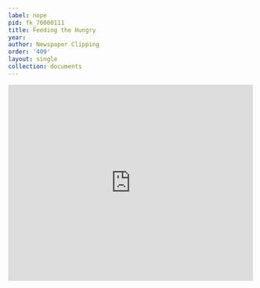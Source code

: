 ```yaml
---
label: nope
pid: fk_70000111
title: Feeding the Hungry
year:
author: Newspaper Clipping
order: '409'
layout: single
collection: documents
---
```

<iframe src="https://northwestern.app.box.com/embed/s/d2tim6qkyxnn0y81fuimh9g4ug1ihj49?sortColumn=date&view=list" width="500" height="400" frameborder="0" allowfullscreen webkitallowfullscreen msallowfullscreen></iframe>
